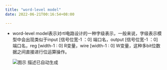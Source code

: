```yaml
---
title: "word-level model"
date: 2022-06-21T00:16:54+08:00

---
```


-   word-level
    model表示对rtl电路设计的一种字级表示，一般来说，字级表示模型中会出现类似于input
    [信号位宽-1 ：0] 端口名，output [信号位宽-1 ：0] 端口名，reg [width-1 : 0]
    R变量，wire [width-1 : 0] W变量，这种多bit位数据之间直接进行位运算操作。

    ![图示 描述已自动生成](/media/8.png)
